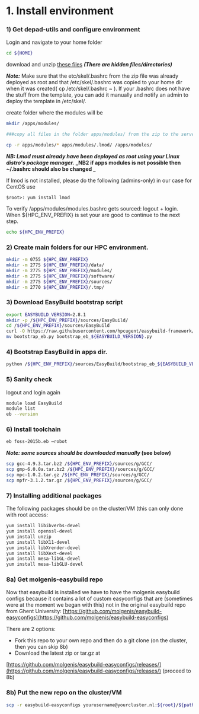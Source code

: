 # 1\. Install environment

### 1) Get depad-utils and configure environment 

Login and navigate to your home folder

```bash
cd ${HOME}
```
download and unzip [these files](attachments/depad-utils.zip) **_(There are hidden files/directories)_**

**_Note:_** Make sure that the etc/skel/.bashrc from the zip file was already deployed as root
and that /etc/skel/.bashrc was copied to your home dir when it was created( cp /etc/skel/.bashrc ~ ).
If your .bashrc does not have the stuff from the template, you can add it manually and notify an admin to deploy the template in /etc/skel/.

create folder where the modules will be 
```bash
mkdir /apps/modules/

###copy all files in the folder apps/modules/ from the zip to the server (if /apps/modules is not possible, NB the copying of these files should go somewhere else)

cp -r apps/modules/* apps/modules/.lmod/ /apps/modules/
```
**_NB: Lmod must already have been deployed as root using your Linux distro's package manager._**
**_NB2 if apps modules is not possible then ~/.bashrc should also be changed _**

If lmod is not installed, please do the following (admins-only) in our case for CentOS use 
```
$root>: yum install lmod
```

To verify /apps/modules/modules.bashrc gets sourced: logout + login.
When ${HPC_ENV_PREFIX} is set your are good to continue to the next step.

```bash
echo ${HPC_ENV_PREFIX}
```

### 2) Create main folders for our HPC environment.
```bash
mkdir -m 0755 ${HPC_ENV_PREFIX}
mkdir -m 2775 ${HPC_ENV_PREFIX}/data/
mkdir -m 2775 ${HPC_ENV_PREFIX}/modules/
mkdir -m 2775 ${HPC_ENV_PREFIX}/software/
mkdir -m 2775 ${HPC_ENV_PREFIX}/sources/
mkdir -m 2770 ${HPC_ENV_PREFIX}/.tmp/
```


### 3) Download EasyBuild bootstrap script
```bash
export EASYBUILD_VERSION=2.8.1
mkdir -p /${HPC_ENV_PREFIX}/sources/EasyBuild/
cd /${HPC_ENV_PREFIX}/sources/EasyBuild
curl -O https://raw.githubusercontent.com/hpcugent/easybuild-framework/develop/easybuild/scripts/bootstrap_eb.py
mv bootstrap_eb.py bootstrap_eb_${EASYBUILD_VERSION}.py
```
### 4) Bootstrap EasyBuild in apps dir.
```bash
python /${HPC_ENV_PREFIX}/sources/EasyBuild/bootstrap_eb_${EASYBUILD_VERSION}.py ${HPC_ENV_PREFIX}
```

### 5) Sanity check

logout and login again
```bash
module load EasyBuild
module list
eb --version
```
### 6) Install toolchain
```bash
eb foss-2015b.eb –robot
```

**_Note: some sources should be downloaded manually_ (see below)**
```bash
scp gcc-4.9.3.tar.bz2 /${HPC_ENV_PREFIX}/sources/g/GCC/
scp gmp-6.0.0a.tar.bz2 /${HPC_ENV_PREFIX}/sources/g/GCC/
scp mpc-1.0.2.tar.gz /${HPC_ENV_PREFIX}/sources/g/GCC/
scp mpfr-3.1.2.tar.gz /${HPC_ENV_PREFIX}/sources/g/GCC/
```
### 7) Installing additional packages

The following packages should be on the cluster/VM (this can only done with root access:
```bash
yum install libibverbs-devel
yum install openssl-devel
yum install unzip
yum install libX11-devel
yum install libXrender-devel
yum install libXext-devel
yum install mesa-libGL-devel
yum install mesa-libGLU-devel
```

### 8a) Get molgenis-easybuild repo

Now that easybuild is installed we have to have the molgenis easybuild configs because it contains a lot of custom easyconfigs that are (sometimes were at the moment we began with this) not in the original easybuild repo from Ghent University: [https://github.com/molgenis/easybuild-easyconfigs](https://github.com/molgenis/easybuild-easyconfigs)

There are 2 options:
- Fork this repo to your own repo and then do a git clone (on the cluster, then you can skip 8b)
- Download the latest zip or tar.gz at

[https://github.com/molgenis/easybuild-easyconfigs/releases/](https://github.com/molgenis/easybuild-easyconfigs/releases/) (proceed to 8b)

### 8b) Put the new repo on the cluster/VM

```bash
scp -r easybuild-easyconfigs yourusername@yourcluster.nl:${root}/${pathToMYeasybuildconfigs}
```
